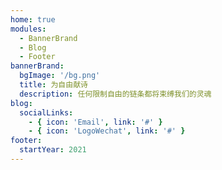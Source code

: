 ```yaml
---
home: true
modules:
  - BannerBrand
  - Blog
  - Footer
bannerBrand:
  bgImage: '/bg.png'
  title: 为自由献诗
  description: 任何限制自由的链条都将束缚我们的灵魂
blog:
  socialLinks:
    - { icon: 'Email', link: '#' }
    - { icon: 'LogoWechat', link: '#' }
footer:
  startYear: 2021
---
```

